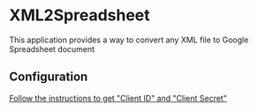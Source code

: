 XML2Spreadsheet
===============

This application provides a way to convert any XML file to Google Spreadsheet document

Configuration
-------------

[Follow the instructions to get "Client ID" and "Client Secret"](docs/enable-google-api.md)
